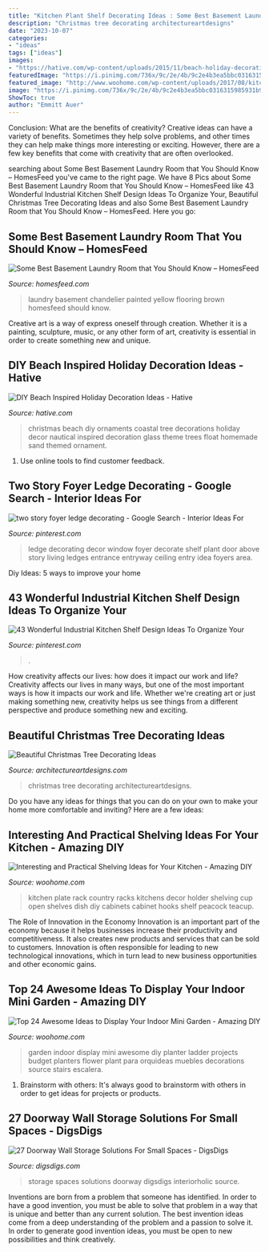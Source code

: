 ```yaml
---
title: "Kitchen Plant Shelf Decorating Ideas : Some Best Basement Laundry Room That You Should Know – Homesfeed"
description: "Christmas tree decorating architectureartdesigns"
date: "2023-10-07"
categories:
- "ideas"
tags: ["ideas"]
images:
- "https://hative.com/wp-content/uploads/2015/11/beach-holiday-decorations/7-diy-beach-inspired-holiday-decoration-ideas.jpg"
featuredImage: "https://i.pinimg.com/736x/9c/2e/4b/9c2e4b3ea5bbc0316315985931b93434--window-ledge-decor-plant-ledge-decorating.jpg"
featured_image: "http://www.woohome.com/wp-content/uploads/2017/08/kitchen-shelf-ideas-7.jpg"
image: "https://i.pinimg.com/736x/9c/2e/4b/9c2e4b3ea5bbc0316315985931b93434--window-ledge-decor-plant-ledge-decorating.jpg"
ShowToc: true
author: "Emmitt Auer"
---
```



Conclusion: What are the benefits of creativity?
Creative ideas can have a variety of benefits. Sometimes they help solve problems, and other times they can help make things more interesting or exciting. However, there are a few key benefits that come with creativity that are often overlooked.

	

		
searching about Some Best Basement Laundry Room that You Should Know – HomesFeed you've came to the right page. We have 8 Pics about Some Best Basement Laundry Room that You Should Know – HomesFeed like 43 Wonderful Industrial Kitchen Shelf Design Ideas To Organize Your, Beautiful Christmas Tree Decorating Ideas and also Some Best Basement Laundry Room that You Should Know – HomesFeed. Here you go:
		
    
## Some Best Basement Laundry Room That You Should Know – HomesFeed

<img loading=lazy src="https://homesfeed.com/wp-content/uploads/2015/11/calming-basement-laundry-room-design-with-yellow-painted-wall-and-white-washing-machine-and-wall-rack-and-chandelier-and-brown-flooring.jpg" onerror="this.onerror=null;this.src='https://tse3.mm.bing.net/th?id=OIP.O-YZCWuOMQiD58cC7wYPvQHaLG&amp;pid=15.1';" alt="Some Best Basement Laundry Room that You Should Know – HomesFeed">

_Source: homesfeed.com_

>laundry basement chandelier painted yellow flooring brown homesfeed should know. 

	

Creative art is a way of express oneself through creation. Whether it is a painting, sculpture, music, or any other form of art, creativity is essential in order to create something new and unique.

    
## DIY Beach Inspired Holiday Decoration Ideas - Hative

<img loading=lazy src="https://hative.com/wp-content/uploads/2015/11/beach-holiday-decorations/7-diy-beach-inspired-holiday-decoration-ideas.jpg" onerror="this.onerror=null;this.src='https://tse1.mm.bing.net/th?id=OIP.aPa0grScN2tcpQIF1mXuwgHaKo&amp;pid=15.1';" alt="DIY Beach Inspired Holiday Decoration Ideas - Hative">

_Source: hative.com_

>christmas beach diy ornaments coastal tree decorations holiday decor nautical inspired decoration glass theme trees float homemade sand themed ornament. 

	

1. Use online tools to find customer feedback.

    
## Two Story Foyer Ledge Decorating - Google Search - Interior Ideas For

<img loading=lazy src="https://i.pinimg.com/736x/9c/2e/4b/9c2e4b3ea5bbc0316315985931b93434--window-ledge-decor-plant-ledge-decorating.jpg" onerror="this.onerror=null;this.src='https://tse1.mm.bing.net/th?id=OIP.QYyW-8wqDtGD3rYoS3V6JwAAAA&amp;pid=15.1';" alt="two story foyer ledge decorating - Google Search - Interior Ideas For">

_Source: pinterest.com_

>ledge decorating decor window foyer decorate shelf plant door above story living ledges entrance entryway ceiling entry idea foyers area. 

	

Diy Ideas: 5 ways to improve your home

    
## 43 Wonderful Industrial Kitchen Shelf Design Ideas To Organize Your

<img loading=lazy src="https://i.pinimg.com/736x/15/0a/d7/150ad752e134a1e7c6a598c20771eb1f.jpg" onerror="this.onerror=null;this.src='https://tse4.mm.bing.net/th?id=OIP.kBEgfeNwuwyNMRVQ9OtiZgHaLH&amp;pid=15.1';" alt="43 Wonderful Industrial Kitchen Shelf Design Ideas To Organize Your">

_Source: pinterest.com_

>. 

	

How creativity affects our lives: how does it impact our work and life?
Creativity affects our lives in many ways, but one of the most important ways is how it impacts our work and life. Whether we're creating art or just making something new, creativity helps us see things from a different perspective and produce something new and exciting.

    
## Beautiful Christmas Tree Decorating Ideas

<img loading=lazy src="https://www.architectureartdesigns.com/wp-content/uploads/2012/12/ArchitectureArtDesigns-Beautiful-Christmas-Tree-Decorating-Ideas-12.jpg" onerror="this.onerror=null;this.src='https://tse2.mm.bing.net/th?id=OIP.U_Kk0W-Bd3G2SR0lQFZJxwHaJ4&amp;pid=15.1';" alt="Beautiful Christmas Tree Decorating Ideas">

_Source: architectureartdesigns.com_

>christmas tree decorating architectureartdesigns. 

	

Do you have any ideas for things that you can do on your own to make your home more comfortable and inviting? Here are a few ideas: 

    
## Interesting And Practical Shelving Ideas For Your Kitchen - Amazing DIY

<img loading=lazy src="http://www.woohome.com/wp-content/uploads/2017/08/kitchen-shelf-ideas-7.jpg" onerror="this.onerror=null;this.src='https://tse4.mm.bing.net/th?id=OIP.ZaZDsPaHquCIXM61_mHXjQHaLW&amp;pid=15.1';" alt="Interesting and Practical Shelving Ideas for Your Kitchen - Amazing DIY">

_Source: woohome.com_

>kitchen plate rack country racks kitchens decor holder shelving cup open shelves dish diy cabinets cabinet hooks shelf peacock teacup. 

	

The Role of Innovation in the Economy
Innovation is an important part of the economy because it helps businesses increase their productivity and competitiveness. It also creates new products and services that can be sold to customers. Innovation is often responsible for leading to new technological innovations, which in turn lead to new business opportunities and other economic gains.

    
## Top 24 Awesome Ideas To Display Your Indoor Mini Garden - Amazing DIY

<img loading=lazy src="http://www.woohome.com/wp-content/uploads/2016/04/indoor-garden-projects-20.jpg" onerror="this.onerror=null;this.src='https://tse4.mm.bing.net/th?id=OIP.IkTcZvxhJrL1IviUxyAlywHaSh&amp;pid=15.1';" alt="Top 24 Awesome Ideas to Display Your Indoor Mini Garden - Amazing DIY">

_Source: woohome.com_

>garden indoor display mini awesome diy planter ladder projects budget planters flower plant para orquideas muebles decorations source stairs escalera. 

	

1. Brainstorm with others: It's always good to brainstorm with others in order to get ideas for projects or products.

    
## 27 Doorway Wall Storage Solutions For Small Spaces - DigsDigs

<img loading=lazy src="http://www.digsdigs.com/photos/doorway-wall-storage-solution-for-small-spaces-9.jpg" onerror="this.onerror=null;this.src='https://tse1.mm.bing.net/th?id=OIP.9C2_HqhZ9uEH_gGE7yJ4NwHaKq&amp;pid=15.1';" alt="27 Doorway Wall Storage Solutions For Small Spaces - DigsDigs">

_Source: digsdigs.com_

>storage spaces solutions doorway digsdigs interiorholic source. 

	

Inventions are born from a problem that someone has identified. In order to have a good invention, you must be able to solve that problem in a way that is unique and better than any current solution. The best invention ideas come from a deep understanding of the problem and a passion to solve it. In order to generate good invention ideas, you must be open to new possibilities and think creatively.

